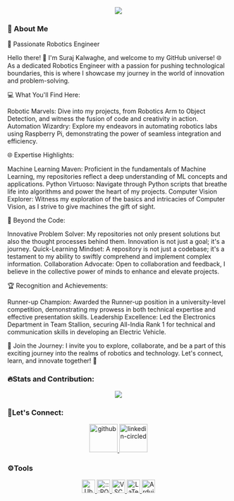 <!-- <h1 align="center">Hi 👋, I'm Suraj Kalwaghe</h1>
<h3 align="center">A budding Robotics Engineer from Maryland, USA</h3> -->

<p align= "center">	
  <img src="https://readme-typing-svg.herokuapp.com?font=Fira+Code&size=23&color=F7F7F7FF&background=FF18C200&center=true&multiline=true&random=false&width=750&height=100&lines=Hi%2C+I'm+Suraj+Kalwaghe!+A+Passionate+Robotics+;Engineer+from++University+of+Maryland%2C+College+Park.;Thanks+for+stopping+by!"/>
</p>

    
<h3 align="left">🫠 About Me</h3>
<p align= "left"> 
🚀 Passionate Robotics Engineer

Hello there! 👋 I'm Suraj Kalwaghe, and welcome to my GitHub universe! 🌐 As a dedicated Robotics Engineer with a passion for pushing technological boundaries, this is where I showcase my journey in the world of innovation and problem-solving.

💻 What You'll Find Here:

Robotic Marvels: Dive into my projects, from Robotics Arm to Object Detection, and witness the fusion of code and creativity in action.
Automation Wizardry: Explore my endeavors in automating robotics labs using Raspberry Pi, demonstrating the power of seamless integration and efficiency.

🌐 Expertise Highlights:

Machine Learning Maven: Proficient in the fundamentals of Machine Learning, my repositories reflect a deep understanding of ML concepts and applications.
Python Virtuoso: Navigate through Python scripts that breathe life into algorithms and power the heart of my projects.
Computer Vision Explorer: Witness my exploration of the basics and intricacies of Computer Vision, as I strive to give machines the gift of sight.

🚀 Beyond the Code:

Innovative Problem Solver: My repositories not only present solutions but also the thought processes behind them. Innovation is not just a goal; it's a journey.
Quick-Learning Mindset: A repository is not just a codebase; it's a testament to my ability to swiftly comprehend and implement complex information.
Collaboration Advocate: Open to collaboration and feedback, I believe in the collective power of minds to enhance and elevate projects.

🏆 Recognition and Achievements:

Runner-up Champion: Awarded the Runner-up position in a university-level competition, demonstrating my prowess in both technical expertise and effective presentation skills.
Leadership Excellence: Led the Electronics Department in Team Stallion, securing All-India Rank 1 for technical and communication skills in developing an Electric Vehicle.

🤖 Join the Journey:
I invite you to explore, collaborate, and be a part of this exciting journey into the realms of robotics and technology. Let's connect, learn, and innovate together! 🚀


<h3 align="left">🔥Stats and Contribution: </h3>
<p align= "center">	
  <img  src="https://github-readme-streak-stats.herokuapp.com?user=Suraj-Kalwaghe&theme=ambient_gradient&disable_animations=false"/>
</p>
<!-- state github 
<p align= "center">	
  <img  src="https://github-readme-stats.vercel.app/api?username=Suraj-Kalwaghe&theme=ambient_gradient"/>
</p>
title_color=f7f7f7&f7f7f7&bg_color=20,f72585,d61e92,c61b98,b5179e,ab18b3,a118c8,9718dd,7712c5,560bad,410b99 -->

<h3 align="left">🤝Let's Connect:  </h3>
<p align="center">
  <a href= "https://github.com/Suraj-Kalwaghe/">
    <img width="64" height="64" src="https://img.icons8.com/nolan/64/github.png" alt="github"/>
  </a>
  <a href= "https://www.linkedin.com/in/suraj-kalwaghe/">
    <img width="64" height="64" src="https://img.icons8.com/nolan/64/linkedin-circled.png" alt="linkedin-circled"/>
  </a>
<!--   <a href= "https://github.com/suraj-kalwaghe/resum.pdf">
    <img width="64" height="64" src="https://img.icons8.com/nolan/64/resume.png" alt="resume"/>
  </a> -->
<!-- <h3 align="left">🤝Let's Connect: </h3>
<p align="left">
<a href="https://linkedin.com/in/suraj-kalwaghe" target="blank"><img align="center" src="https://raw.githubusercontent.com/rahuldkjain/github-profile-readme-generator/master/src/images/icons/Social/linked-in-alt.svg" alt="suraj-kalwaghe" height="30" width="40" /></a>
</p> -->

<h3 align="left">⚙️Tools</h3>
  <p align="center">
  <a href= "https://ubuntu.com/">
  <img height="30" alt="Ubuntu" src="https://img.shields.io/badge/-Ubuntu-99b931?style=plastic&logo=ubuntu"/>
  </a>
  <a href= "https://www.ros.org/">
  <img height="30" alt=":::ROS" src="https://img.shields.io/badge/-ROS-fa8a05?style=plastic&logo=ros"/>
  </a>
  <a href= "https://code.visualstudio.com/">
  <img height="30" alt="VSCode" src="https://img.shields.io/badge/-VS%20Code-3182b9?style=plastic&logo=visualstudiocode"/>
  </a>
  <a href= "https://www.latex-project.org/">
    <img height="30" alt="LaTeX" src="https://img.shields.io/badge/-LaTeX-008080?style=plastic&logo=latex"/>
  </a>
    <a href="https://www.arduino.cc/">
    <img height="30" alt="Arduino" src="https://img.shields.io/badge/-Arduino-008080?style=plastic&logo=arduino"/>

<!--   https://www.vectorlogo.zone/logos/gnu_bash/gnu_bash-icon.svg  
    https://www.vectorlogo.zone/logos/gnu_bash/gnu_bash-ar21.svg -->
<!--   <img height="30" alt="Git" src="https://img.shields.io/badge/-Git-1a77ae?style=plastic&logo=git"/> -->
<!--   <img height="30" alt="GitHub" src="https://img.shields.io/badge/-Github-8a1aae?style=plastic&logo=github"/> -->
<!--   <img height="20" alt="Notion" src="https://img.shields.io/badge/Software-Notion-black?style=plastic&logo=notion"/> -->
<!--   <img height="20" alt="YAML" src="https://img.shields.io/badge/Software-YAML-8f2b8a?style=plastic&logo=yaml"/> -->
<!--   <img height="30" alt="C++" src="https://img.shields.io/badge/-C%2B%2B-orange?style=plastic&logo=cplusplus"/>
  </a> -->
<!--   <a href= "https://www.python.org/">
    <img height="30" alt="Python" src="https://img.shields.io/badge/-Python-ffcd3a?style=plastic&logo=python"/> -->
<!--   </a> 
</p> -->

<!-- 
<p align="left"> <a href="https://www.arduino.cc/" target="_blank" rel="noreferrer"> <img src="https://cdn.worldvectorlogo.com/logos/arduino-1.svg" alt="arduino" width="40" height="40"/> 
</a>
<a href="https://www.gnu.org/software/bash/" target="_blank" rel="noreferrer"> <img src="https://www.vectorlogo.zone/logos/gnu_bash/gnu_bash-icon.svg" alt="bash" width="40" height="40"/> 
</a> 
<a href="https://www.cprogramming.com/" target="_blank" rel="noreferrer"> <img src="https://raw.githubusercontent.com/devicons/devicon/master/icons/c/c-original.svg" alt="c" width="40" height="40"/> 
</a>
<a href="https://www.w3schools.com/cpp/" target="_blank" rel="noreferrer"> <img src="https://raw.githubusercontent.com/devicons/devicon/master/icons/cplusplus/cplusplus-original.svg" alt="cplusplus" width="40" height="40"/>
</a> 
<a href="https://www.linux.org/" target="_blank" rel="noreferrer"> <img src="https://raw.githubusercontent.com/devicons/devicon/master/icons/linux/linux-original.svg" alt="linux" width="40" height="40"/> 
</a>
<a href="https://www.python.org" target="_blank" rel="noreferrer"> <img src="https://raw.githubusercontent.com/devicons/devicon/master/icons/python/python-original.svg" alt="python" width="40" height="40"/>
</a>
</p>
<!--
<p><img align="left" src="https://github-readme-stats.vercel.app/api/top-langs?username=suraj-kalwaghe&show_icons=true&locale=en&layout=compact" alt="suraj-kalwaghe" /></p>
<p>&nbsp;<img align="center" src="https://github-readme-stats.vercel.app/api?username=suraj-kalwaghe&show_icons=true&locale=en" alt="suraj-kalwaghe" /></p>
 --> 
